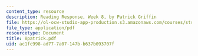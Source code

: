 ```yaml
---
content_type: resource
description: Reading Response, Week 8, by Patrick Griffin
file: https://ol-ocw-studio-app-production.s3.amazonaws.com/courses/sts-035-the-history-of-computing-spring-2004/ac1fc998ad777a07147bb637b093707f_8patrick.pdf
file_type: application/pdf
resourcetype: Document
title: 8patrick.pdf
uid: ac1fc998-ad77-7a07-147b-b637b093707f
---
```

